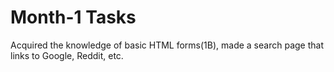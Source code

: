 # Month-1 Tasks

Acquired the knowledge of basic HTML forms(1B), made a search page that links to Google, Reddit, etc.
